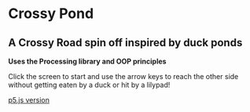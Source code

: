 # Crossy Pond
## A Crossy Road spin off inspired by duck ponds
**Uses the Processing library and OOP principles**

Click the screen to start and use the arrow keys to reach the other side without getting eaten by a duck or hit by a lilypad!

[p5.js version](https://editor.p5js.org/cbai12/sketches/KR7yeiy7r)
